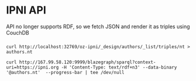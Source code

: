 # IPNI API

API no longer supports RDF, so we fetch JSON and render it as triples using CouchDB

###

```
curl http://localhost:32769/oz-ipni/_design/authors/_list/triples/nt > authors.nt
```

```
curl http://167.99.58.120:9999/blazegraph/sparql?context-uri=https://ipni.org -H 'Content-Type: text/rdf+n3' --data-binary '@authors.nt'  --progress-bar | tee /dev/null
```